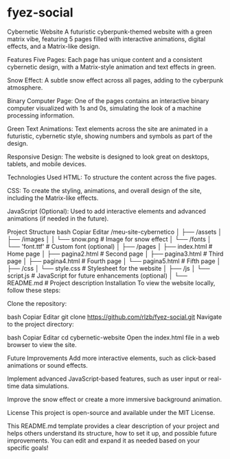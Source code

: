 # fyez-social
Cybernetic Website
A futuristic cyberpunk-themed website with a green matrix vibe, featuring 5 pages filled with interactive animations, digital effects, and a Matrix-like design.

Features
Five Pages: Each page has unique content and a consistent cybernetic design, with a Matrix-style animation and text effects in green.

Snow Effect: A subtle snow effect across all pages, adding to the cyberpunk atmosphere.

Binary Computer Page: One of the pages contains an interactive binary computer visualized with 1s and 0s, simulating the look of a machine processing information.

Green Text Animations: Text elements across the site are animated in a futuristic, cybernetic style, showing numbers and symbols as part of the design.

Responsive Design: The website is designed to look great on desktops, tablets, and mobile devices.

Technologies Used
HTML: To structure the content across the five pages.

CSS: To create the styling, animations, and overall design of the site, including the Matrix-like effects.

JavaScript (Optional): Used to add interactive elements and advanced animations (if needed in the future).

Project Structure
bash
Copiar
Editar
/meu-site-cybernetico
│
├── /assets
│   ├── /images
│   │   └── snow.png           # Image for snow effect
│   └── /fonts
│       └── 'font.ttf'         # Custom font (optional)
│
├── /pages
│   ├── index.html             # Home page
│   ├── pagina2.html           # Second page
│   ├── pagina3.html           # Third page
│   ├── pagina4.html           # Fourth page
│   └── pagina5.html           # Fifth page
│
├── /css
│   └── style.css              # Stylesheet for the website
│
├── /js
│   └── script.js              # JavaScript for future enhancements (optional)
│
└── README.md                  # Project description
Installation
To view the website locally, follow these steps:

Clone the repository:

bash
Copiar
Editar
git clone https://github.com/rlzb/fyez-social.git
Navigate to the project directory:

bash
Copiar
Editar
cd cybernetic-website
Open the index.html file in a web browser to view the site.

Future Improvements
Add more interactive elements, such as click-based animations or sound effects.

Implement advanced JavaScript-based features, such as user input or real-time data simulations.

Improve the snow effect or create a more immersive background animation.

License
This project is open-source and available under the MIT License.

This README.md template provides a clear description of your project and helps others understand its structure, how to set it up, and possible future improvements. You can edit and expand it as needed based on your specific goals!
